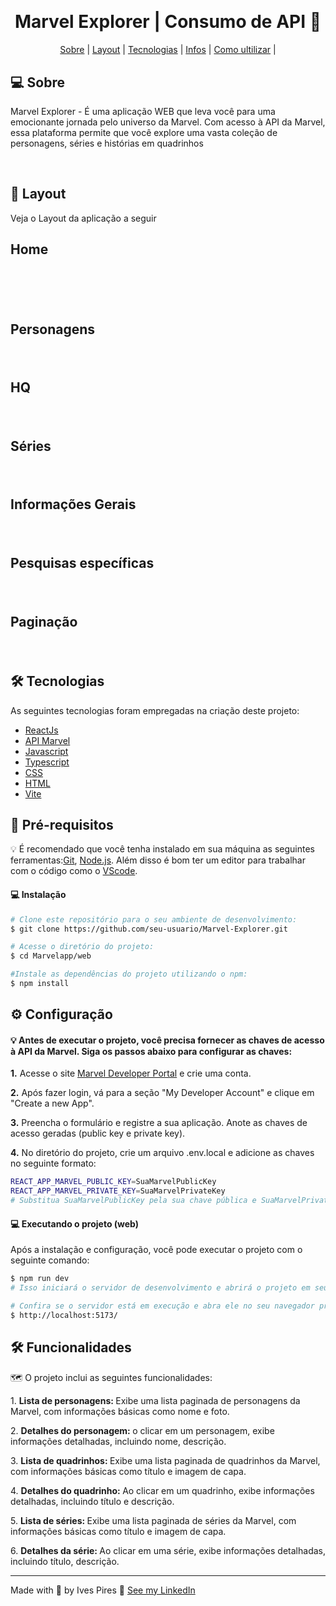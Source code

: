 <h1 align="center">
<img  src="/web/src/Media/imgs/logo.png" alt="" />
</h1>
<h1 align="center">Marvel Explorer | Consumo de API 🚀</h1>

<p align="center">
<a href="#Sobre">Sobre</a> |
<a href="#Layout">Layout</a> |
<a href="#Tecnologias">Tecnologias</a> |
<a href="#Infos">Infos</a> |
<a href="#ultilizar">Como ultilizar</a> |
</p>

<h2 id="Sobre">💻 Sobre</h2>
<p>Marvel Explorer - É uma aplicação WEB que leva você para uma emocionante jornada pelo universo da Marvel. Com acesso à API da Marvel, essa plataforma permite que você explore uma vasta coleção de personagens, séries e histórias em quadrinhos</p>
<br>

<h2 id="Layout">🎨 Layout</h2>
<p>Veja o Layout da aplicação a seguir</p>

<h2 id="">Home</h2>
<h1 align="center">
<img  src="/github/home.png" alt="" />
<img  src="/github/home2.png" alt="" />
</h1>
<h2 id="">Personagens</h2>
<h1 align="center">
<img  src="/github/personagens.png" alt="" />
</h1>
<h2 id="">HQ</h2>
<h1 align="center">
<img  src="/github/hq.png" alt="" />
</h1>
<h2 id="">Séries</h2>
<h1 align="center">
<img  src="/github/series.png" alt="" />
</h1>
<h2 id="">Informações Gerais</h2>
<h1 align="center">
<img  src="/github/infos.png" alt="" />
</h1>
<h2 id="">Pesquisas específicas</h2>
<h1 align="center">
<img  src="/github/pesquisa.png" alt="" />
</h1>
<h2 id="">Paginação</h2>
<h1 align="center">
<img  src="/github/paginacao.png" alt="" />
</h1>

<h2 id="Tecnologias">🛠 Tecnologias</h2>
<p>As seguintes tecnologias foram empregadas na criação deste projeto:</p>

- [ReactJs](https://reactjs.org/)
- [API Marvel](https://developer.marvel.com/)
- [Javascript](https://developer.mozilla.org/pt-BR/docs/Web/JavaScript)
- [Typescript](https://www.typescriptlang.org/)
- [CSS](https://developer.mozilla.org/pt-BR/docs/Web/HTML)
- [HTML](https://developer.mozilla.org/pt-BR/docs/Web/CSS)
- [Vite](https://vitejs.dev/)

<h2 id="ultilizar">🚀 Pré-requisitos</h2>
<p>💡 É recomendado que você tenha instalado em sua máquina as seguintes ferramentas:<a href="https://git-scm.com/">Git</a>, <a href="https://nodejs.org/en/">Node.js</a>. Além disso é bom ter um editor para trabalhar com o código como o <a href="https://code.visualstudio.com/">VScode</a>.</p>
<h4>💻 Instalação</h4>

```bash
# Clone este repositório para o seu ambiente de desenvolvimento:
$ git clone https://github.com/seu-usuario/Marvel-Explorer.git

# Acesse o diretório do projeto:
$ cd Marvelapp/web

#Instale as dependências do projeto utilizando o npm:
$ npm install
```
<h2>⚙️ Configuração</h2>
<h4>💡 Antes de executar o projeto, você precisa fornecer as chaves de acesso à API da Marvel. Siga os passos abaixo para configurar as chaves:</h4>
<p><strong>1.</strong> Acesse o site <a href="https://developer.marvel.com/">Marvel Developer Portal</a> e crie uma conta.</p>
<p><strong>2.</strong> Após fazer login, vá para a seção "My Developer Account" e clique em "Create a new App".</p>
<p><strong>3.</strong> Preencha o formulário e registre a sua aplicação. Anote as chaves de acesso geradas (public key e private key).</p>
<p><strong>4.</strong> No diretório do projeto, crie um arquivo .env.local e adicione as chaves no seguinte formato:</p>

```bash
REACT_APP_MARVEL_PUBLIC_KEY=SuaMarvelPublicKey
REACT_APP_MARVEL_PRIVATE_KEY=SuaMarvelPrivateKey
# Substitua SuaMarvelPublicKey pela sua chave pública e SuaMarvelPrivateKey pela sua chave privada obtidas no passo anterior.
```

<h4>💻 Executando o projeto (web)</h4>
<p>Após a instalação e configuração, você pode executar o projeto com o seguinte comando:</p>

```bash
$ npm run dev
# Isso iniciará o servidor de desenvolvimento e abrirá o projeto em seu navegador padrão. Agora você pode explorar os personagens, quadrinhos e séries da Marvel.

# Confira se o servidor está em execução e abra ele no seu navegador preferido. Por padrão, o endereço de execução deverá ser esse:
$ http://localhost:5173/  
```
<h2 id="Tecnologias">🛠 Funcionalidades</h2>
<p>🗺️ O projeto inclui as seguintes funcionalidades:</p>

<p>1. <strong>Lista de personagens: </strong>Exibe uma lista paginada de personagens da Marvel, com informações básicas como nome e foto.</p>
<p>2. <strong>Detalhes do personagem: </strong>o clicar em um personagem, exibe informações detalhadas, incluindo nome, descrição.</p>
<p>3. <strong>Lista de quadrinhos: </strong>Exibe uma lista paginada de quadrinhos da Marvel, com informações básicas como título e imagem de capa.</p>
<p>4. <strong>Detalhes do quadrinho: </strong>Ao clicar em um quadrinho, exibe informações detalhadas, incluindo título e descrição.</p>
<p>5. <strong>Lista de séries: </strong>Exibe uma lista paginada de séries da Marvel, com informações básicas como título e imagem de capa.</p>
<p>6. <strong>Detalhes da série: </strong>Ao clicar em uma série, exibe informações detalhadas, incluindo título, descrição.</p>

---
Made with 💚 by Ives Pires 👋 [See my LinkedIn](https://www.linkedin.com/in/ives-pires-de-miranda/)
